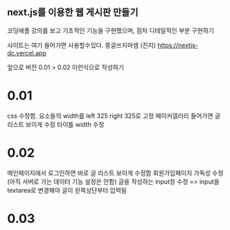 ## next.js를 이용한 웹 게시판 만들기

코딩애플 강의를 보고 기초적인 기능을 구현했으며, 점차 디테일적인 부분 구현하기

사이트는 여기 들어가면 사용할수있다.
똥글쓰지마셈 (진지)
https://nextjs-dc.vercel.app

앞으로 버전 0.01 > 0.02 이런식으로 작성하기

# 0.01

css 수정함. 요소들의 width를 left 325 right 325로 고정
페이커갤러리 들어가면 글 리스트 보이게 수정
타이틀 width 수정

# 0.02

메인페이지에서 로그인하면 바로 글 리스트 보이게 수정함
회원가입페이지 가독성 수정(아직 서버로 가는 데이터 기능 설정은 안함)
글을 작성하는 input창 수정 => input을 textarea로 변경해야 글이 왼쪽상단부터 입력됨

# 0.03
